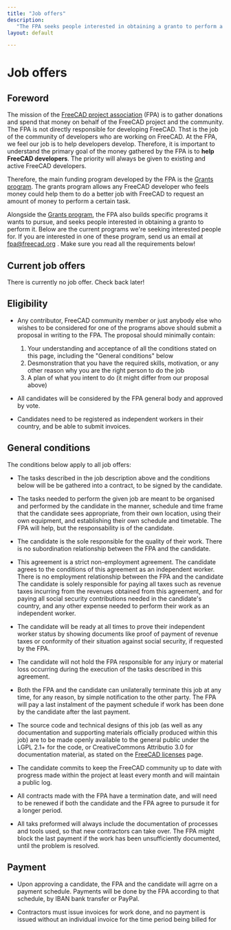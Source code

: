 ```yaml
---
title: "Job offers"
description:
   "The FPA seeks people interested in obtaining a granto to perform a specific task"
layout: default

---
```


# Job offers

## Foreword

The mission of the [FreeCAD project association](https://fpa.freecad.org) (FPA) is to gather donations and spend that money on behalf of the FreeCAD project and the community. The FPA is not directly responsible for developing FreeCAD. Thst is the job of the community of developers who are working on FreeCAD. At the FPA, we feel our job is to help developers develop. Therefore, it is important to understand the primary goal of the money gathered by the FPA is to **help FreeCAD developers**. The priority will always be given to existing and active FreeCAD developers.

Therefore, the main funding program developed by the FPA is the [Grants program](FPADF-Announcement). The grants program allows any FreeCAD developer who feels money could help them to do a better job with FreeCAD to request an amount of money to perform a certain task.

Alongside the [Grants program](FPADF-Announcement), the FPA also builds specific programs it wants to pursue, and seeks people interested in obtaining a granto to perform it. Below are the current programs we're seeking interested people for. If you are interested in one of these program, send us an email at fpa@freecad.org . Make sure you read all the requirements below!

## Current job offers

There is currently no job offer. Check back later!

## Eligibility

* Any contributor, FreeCAD community member or just anybody else who wishes to be considered for one of the programs above should submit a proposal in writing to the FPA. The proposal should minimally contain:

  1. Your understanding and acceptance of all the conditions stated on this page, including the "General conditions" below
  2. Desmonstration that you have the required skills, motivation, or any other reason why you are the right person to do the job
  3. A plan of what you intent to do (it might differ from our proposal above)

* All candidates will be considered by the FPA general body and approved by vote.

* Candidates need to be registered as independent workers in their country, and be able to submit invoices.

## General conditions

The conditions below apply to all job offers:

* The tasks described in the job description above and the conditions below will be be gathered into a contract, to be signed by the candidate.

* The tasks needed to perform the given job are meant to be organised and performed by the candidate in the manner, schedule and time frame that the candidate sees appropriate, from their own location, using their own equipment, and establishing their own schedule and timetable. The FPA will help, but the responsability is of the candidate.

* The candidate is the sole responsible for the quality of their work. There is no subordination relationship between the FPA and the candidate.

* This agreement is a strict non-employment agreement. The candidate agrees to the conditions of this agreement as an independent worker. There is no employment relationship between the FPA and the candidate The candidate is solely responsible for paying all taxes such as revenue taxes incurring from the revenues obtained from this agreement, and for paying all social security contributions needed in the candidate's country, and any other expense needed to perform their work as an independent worker.

* The candidate will be ready at all times to prove their independent worker status by showing documents like proof of payment of revenue taxes or conformity of their situation against social security, if requested by the FPA.

* The candidate will not hold the FPA responsible for any injury or material loss occurring during the execution of the tasks described in this agreement.

* Both the FPA and the candidate can unilaterally terminate this job at any time, for any reason, by simple notification to the other party. The FPA will pay a last instalment of the payment schedule if work has been done by the candidate after the last payment.

* The source code and technical designs of this job (as well as any documentation and supporting materials officially produced within this job) are to be made openly available to the general public under the LGPL 2.1+ for the code, or CreativeCommons Attributio 3.0 for documentation material, as stated on the [FreeCAD licenses](https://wiki.freecad.org/Licence) page.

* The candidate commits to keep the FreeCAD community up to date with progress made within the project at least every month and will maintain a public log.

* All contracts made with the FPA have a termination date, and will need to be renewed if both the candidate and the FPA agree to pursude it for a longer period.

* All taks preformed will always include the documentation of processes and tools used, so that new contractors can take over. The FPA might block the last payment if the work has been unsufficiently documented, until the problem is resolved.

## Payment

* Upon approving a candidate, the FPA and the candidate will agrre on a payment schedule. Payments will be done by the FPA according to that schedule, by IBAN bank transfer or PayPal.

* Contractors must issue invoices for work done, and no payment is issued without an individual invoice for the time period being billed for


